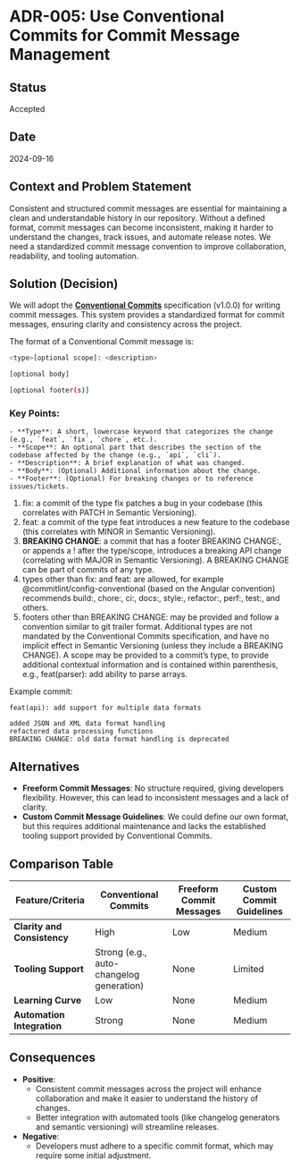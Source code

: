 # ADR-005: Use Conventional Commits for Commit Message Management

## Status
Accepted

## Date
2024-09-16

## Context and Problem Statement
Consistent and structured commit messages are essential for maintaining a clean and understandable history in our repository. Without a defined format, commit messages can become inconsistent, making it harder to understand the changes, track issues, and automate release notes. We need a standardized commit message convention to improve collaboration, readability, and tooling automation.

## Solution (Decision)
We will adopt the [**Conventional Commits**](https://www.conventionalcommits.org/en/v1.0.0/) specification (v1.0.0) for writing commit messages. This system provides a standardized format for commit messages, ensuring clarity and consistency across the project.

The format of a Conventional Commit message is:

```bash
<type>[optional scope]: <description>

[optional body]

[optional footer(s)]
```

### Key Points:
```
- **Type**: A short, lowercase keyword that categorizes the change (e.g., `feat`, `fix`, `chore`, etc.).
- **Scope**: An optional part that describes the section of the codebase affected by the change (e.g., `api`, `cli`).
- **Description**: A brief explanation of what was changed.
- **Body**: (Optional) Additional information about the change.
- **Footer**: (Optional) For breaking changes or to reference issues/tickets.
```
1. fix: a commit of the type fix patches a bug in your codebase (this correlates with PATCH in Semantic Versioning).
2. feat: a commit of the type feat introduces a new feature to the codebase (this correlates with MINOR in Semantic Versioning).
3. **BREAKING CHANGE**: a commit that has a footer BREAKING CHANGE:, or appends a ! after the type/scope, introduces a breaking API change (correlating with MAJOR in Semantic Versioning). A BREAKING CHANGE can be part of commits of any type.
4. types other than fix: and feat: are allowed, for example @commitlint/config-conventional (based on the Angular convention) recommends build:, chore:, ci:, docs:, style:, refactor:, perf:, test:, and others.
5. footers other than BREAKING CHANGE: <description> may be provided and follow a convention similar to git trailer format.
Additional types are not mandated by the Conventional Commits specification, and have no implicit effect in Semantic Versioning (unless they include a BREAKING CHANGE). A scope may be provided to a commit’s type, to provide additional contextual information and is contained within parenthesis, e.g., feat(parser): add ability to parse arrays.

Example commit:
```
feat(api): add support for multiple data formats

added JSON and XML data format handling
refactored data processing functions
BREAKING CHANGE: old data format handling is deprecated
```

## Alternatives
- **Freeform Commit Messages**: No structure required, giving developers flexibility. However, this can lead to inconsistent messages and a lack of clarity.
- **Custom Commit Message Guidelines**: We could define our own format, but this requires additional maintenance and lacks the established tooling support provided by Conventional Commits.

## Comparison Table
| Feature/Criteria            | Conventional Commits     | Freeform Commit Messages | Custom Commit Guidelines |
|-----------------------------|--------------------------|--------------------------|--------------------------|
| **Clarity and Consistency** | High                     | Low                      | Medium                   |
| **Tooling Support**         | Strong (e.g., auto-changelog generation) | None     | Limited                  |
| **Learning Curve**          | Low                      | None                     | Medium                   |
| **Automation Integration**  | Strong                   | None                     | Medium                   |

## Consequences
- **Positive**: 
  - Consistent commit messages across the project will enhance collaboration and make it easier to understand the history of changes.
  - Better integration with automated tools (like changelog generators and semantic versioning) will streamline releases.
- **Negative**: 
  - Developers must adhere to a specific commit format, which may require some initial adjustment.
